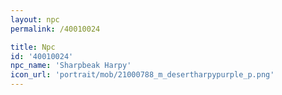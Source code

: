 ```yaml
---
layout: npc
permalink: /40010024

title: Npc
id: '40010024'
npc_name: 'Sharpbeak Harpy'
icon_url: 'portrait/mob/21000788_m_desertharpypurple_p.png'
---
```

